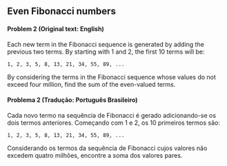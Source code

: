 ## Even Fibonacci numbers

#### Problem 2 (Original text: English)

Each new term in the Fibonacci sequence is generated by adding the previous two terms. By starting with 1 and 2, the first 10 terms will be:

    1, 2, 3, 5, 8, 13, 21, 34, 55, 89, ...

By considering the terms in the Fibonacci sequence whose values do not exceed four million, find the sum of the even-valued terms.

#### Problema 2 (Tradução: Português Brasileiro)

Cada novo termo na sequência de Fibonacci é gerado adicionando-se os dois termos anteriores. Começando com 1 e 2, os 10 primeiros termos são:

    1, 2, 3, 5, 8, 13, 21, 34, 55, 89, ...

Considerando os termos da sequência de Fibonacci cujos valores não excedem quatro milhões, encontre a soma dos valores pares.